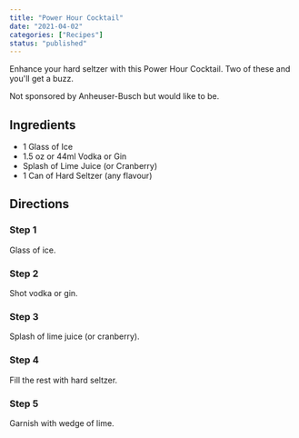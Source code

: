 ```yaml
---
title: "Power Hour Cocktail"
date: "2021-04-02"
categories: ["Recipes"]
status: "published"
---
```


Enhance your hard seltzer with this Power Hour Cocktail. Two of these and you'll get a buzz.

Not sponsored by Anheuser-Busch but would like to be.
<!-- excerpt end -->

## Ingredients
* 1 Glass of Ice
* 1.5 oz or 44ml Vodka or Gin
* Splash of Lime Juice (or Cranberry)
* 1 Can of Hard Seltzer (any flavour)

## Directions

### Step 1
Glass of ice.

### Step 2
Shot vodka or gin.

### Step 3
Splash of lime juice (or cranberry).

### Step 4
Fill the rest with hard seltzer.

### Step 5
Garnish with wedge of lime.
